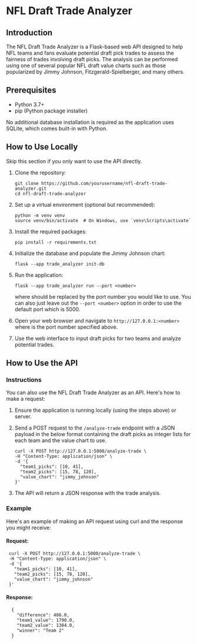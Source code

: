 # NFL Draft Trade Analyzer

## Introduction

The NFL Draft Trade Analyzer is a Flask-based web API designed to help NFL teams and fans evaluate potential draft pick trades to assess the fairness of trades involving draft picks. The analysis can be performed using one of several popular NFL draft value charts such as those popularized by Jimmy Johnson, Fitzgerald-Spielberger, and many others.

## Prerequisites

- Python 3.7+
- pip (Python package installer)

No additional database installation is required as the application uses SQLite, which comes built-in with Python.

## How to Use Locally
Skip this section if you only want to use the API directly.

1. Clone the repository:
   ```
   git clone https://github.com/yourusername/nfl-draft-trade-analyzer.git
   cd nfl-draft-trade-analyzer
   ```

2. Set up a virtual environment (optional but recommended):
   ```
   python -m venv venv
   source venv/bin/activate  # On Windows, use `venv\Scripts\activate`
   ```

3. Install the required packages:
   ```
   pip install -r requirements.txt
   ```

4. Initialize the database and populate the Jimmy Johnson chart:
   ```
   flask --app trade_analyzer init-db
   ```

5. Run the application:
   ```
   flask --app trade_analyzer run --port <number>
   ```
   where <number> should be replaced by the port number you would like to use. You can also just leave out the ``` --port <number> ``` option in order to use the default port which is 5000.

6. Open your web browser and navigate to `http://127.0.0.1:<number>` where <number> is the port number specified above.

7. Use the web interface to input draft picks for two teams and analyze potential trades.

## How to Use the API

### Instructions

You can also use the NFL Draft Trade Analyzer as an API. Here's how to make a request:

1. Ensure the application is running locally (using the steps above) or server.

2. Send a POST request to the `/analyze-trade` endpoint with a JSON payload in the below format containing the draft picks as integer lists for each team and the value chart to use.

   ```
   curl -X POST http://127.0.0.1:5000/analyze-trade \
   -H "Content-Type: application/json" \
   -d '{
     "team1_picks": [10, 41],
     "team2_picks": [15, 78, 120],
     "value_chart": "jimmy_johnson"
   }'
   ```

4. The API will return a JSON response with the trade analysis.


### Example

Here's an example of making an API request using curl and the response you might receive:

#### Request:
  ```
   curl -X POST http://127.0.0.1:5000/analyze-trade \
   -H "Content-Type: application/json" \
   -d '{
     "team1_picks": [10, 41],
     "team2_picks": [15, 78, 120],
     "value_chart": "jimmy_johnson"
   }'
   ```
#### Response:
````
  {
    "difference": 486.0,
    "team1_value": 1790.0,
    "team2_value": 1304.0,
    "winner": "Team 2"
  }
````
